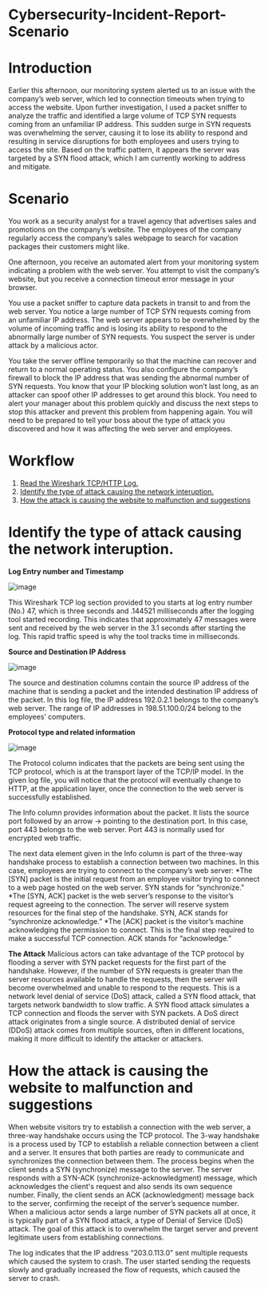 # Cybersecurity-Incident-Report-Scenario

# Introduction

Earlier this afternoon, our monitoring system alerted us to an issue with the company’s web server, which led to connection timeouts when trying to access the website. Upon further investigation, I used a packet sniffer to analyze the traffic and identified a large volume of TCP SYN requests coming from an unfamiliar IP address. This sudden surge in SYN requests was overwhelming the server, causing it to lose its ability to respond and resulting in service disruptions for both employees and users trying to access the site. Based on the traffic pattern, it appears the server was targeted by a SYN flood attack, which I am currently working to address and mitigate.

# Scenario

You work as a security analyst for a travel agency that advertises sales and promotions on the company’s website. The employees of the company regularly access the company’s sales webpage to search for vacation packages their customers might like. 

One afternoon, you receive an automated alert from your monitoring system indicating a problem with the web server. You attempt to visit the company’s website, but you receive a connection timeout error message in your browser.

You use a packet sniffer to capture data packets in transit to and from the web server. You notice a large number of TCP SYN requests coming from an unfamiliar IP address. The web server appears to be overwhelmed by the volume of incoming traffic and is losing its ability to respond to the abnormally large number of SYN requests. You suspect the server is under attack by a malicious actor. 

You take the server offline temporarily so that the machine can recover and return to a normal operating status. You also configure the company’s firewall to block the IP address that was sending the abnormal number of SYN requests. You know that your IP blocking solution won’t last long, as an attacker can spoof other IP addresses to get around this block. You need to alert your manager about this problem quickly and discuss the next steps to stop this attacker and prevent this problem from happening again. You will need to be prepared to tell your boss about the type of attack you discovered and how it was affecting the web server and employees.

# Workflow

1. [Read the Wireshark TCP/HTTP Log.](https://github.com/SMUGLER79/Cybersecurity-Incident-Report-Scenario/blob/main/Wireshark%20TCP_HTTP%20log.xlsx)
2. [Identify the type of attack causing the network interuption.](#Identify-the-type-of-attack-causing-the-network-interuption.)
3. [How the attack is causing the website to malfunction and suggestions](#How-the-attack-is-causing-the-website-to-malfunction-and-suggestions)
# Identify the type of attack causing the network interuption.

**Log Entry number and Timestamp**

![image](https://github.com/user-attachments/assets/aaf84d53-41b4-4aaf-871f-6fd58345af94)

This Wireshark TCP log section provided to you starts at log entry number (No.) 47, which is three seconds and .144521 milliseconds after the logging tool started recording. This indicates that approximately 47 messages were sent and received by the web server in the 3.1 seconds after starting the log. This rapid traffic speed is why the tool tracks time in milliseconds. 

**Source and Destination IP Address**

![image](https://github.com/user-attachments/assets/0aba484b-c30a-4ac8-80fc-c1629f8a0b55)

The source and destination columns contain the source IP address of the machine that is sending a packet and the intended destination IP address of the packet. In this log file, the IP address 192.0.2.1 belongs to the company’s web server. The range of IP addresses in 198.51.100.0/24 belong to the employees’ computers.

**Protocol type and related information**

![image](https://github.com/user-attachments/assets/b718d611-8cf0-4b8b-aeea-3a0e22bc8602)

The Protocol column indicates that the packets are being sent using the TCP protocol, which is at the transport layer of the TCP/IP model. In the given log file, you will notice that the protocol will eventually change to HTTP, at the application layer, once the connection to the web server is successfully established.

The Info column provides information about the packet. It lists the source port followed by an arrow → pointing to the destination port. In this case, port 443 belongs to the web server. Port 443 is normally used for encrypted web traffic.

The next data element given in the Info column is part of the three-way handshake process to establish a connection between two machines. In this case, employees are trying to connect to the company’s web server: 
  *The [SYN] packet is the initial request from an employee visitor trying to connect to a web page hosted on the web server. SYN stands for “synchronize.” 
  *The [SYN, ACK] packet is the web server’s response to the visitor’s request agreeing to the connection. The server will reserve system resources for the final step of the handshake. SYN, ACK stands for “synchronize acknowledge.”
  *The [ACK] packet is the visitor’s machine acknowledging the permission to connect. This is the final step required to make a successful TCP connection. ACK stands for “acknowledge.”

**The Attack**
Malicious actors can take advantage of the TCP protocol by flooding a server with SYN packet requests for the first part of the handshake. However, if the number of SYN requests is greater than the server resources available to handle the requests, then the server will become overwhelmed and unable to respond to the requests. This is a network level denial of service (DoS) attack, called a SYN flood attack, that targets network bandwidth to slow traffic. A SYN flood attack simulates a TCP connection and floods the server with SYN packets. A DoS direct attack originates from a single source. A distributed denial of service (DDoS) attack comes from multiple sources, often in different locations, making it more difficult to identify the attacker or attackers.


# How the attack is causing the website to malfunction and suggestions

When website visitors try to establish a connection with the web server, a three-way handshake occurs using the TCP protocol. The 3-way handshake is a process used by TCP to establish a reliable connection between a client and a server. It ensures that both parties are ready to communicate and synchronizes the connection between them. The process begins when the client sends a SYN (synchronize) message to the server. The server responds with a SYN-ACK (synchronize-acknowledgment) message, which acknowledges the client's request and also sends its own sequence number. Finally, the client sends an ACK (acknowledgment) message back to the server, confirming the receipt of the server’s sequence number. When a malicious actor sends a large number of SYN packets all at once, it is typically part of a SYN flood attack, a type of Denial of Service (DoS) attack. The goal of this attack is to overwhelm the target server and prevent legitimate users from establishing connections. 

The log indicates that the IP address “203.0.113.0” sent multiple requests which caused the system to crash. The user started sending the requests slowly and gradually increased the flow of requests, which caused the server to crash. 
